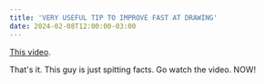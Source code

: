 ```yaml
---
title: 'VERY USEFUL TIP TO IMPROVE FAST AT DRAWING'
date: 2024-02-08T12:00:00-03:00
---
```


[This video](https://youtu.be/74XSLxFrWIM).

That's it. This guy is just spitting facts. Go watch the video. NOW!
